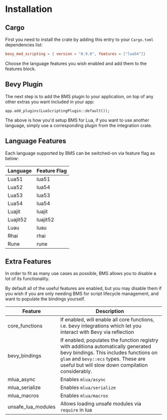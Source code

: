 # Installation

## Cargo

First you need to install the crate by adding this entry to your `Cargo.toml` dependencies list:

```toml
bevy_mod_scripting = { version = "0.9.0", features = ["lua54"]}
```

Choose the language features you wish enabled and add them to the features block.


## Bevy Plugin

The next step is to add the BMS plugin to your application, on top of any other extras you want included in your app:

```rust,ignore
app.add_plugins(LuaScriptingPlugin::default());
```

The above is how you'd setup BMS for Lua, if you want to use another language, simply use a corresponding plugin from the integration crate.


## Language Features

Each language supported by BMS can be switched-on via feature flag as below:

| Language | Feature Flag |
| ---- | ---- |
| Lua51 | lua51 | 
| Lua52 | lua54 |
| Lua53 | lua53 |
| Lua54 | lua54 |
| Luajit | luajit |
| Luajit52 | luajit52 |
| Luau | luau |
| Rhai | rhai |
| Rune | rune |

## Extra Features

In order to fit as many use cases as possible, BMS allows you to disable a lot of its functionality. 

By default all of the useful features are enabled, but you may disable them if you wish if you are only needing BMS for script lifecycle management, and want to populate the bindings yourself.

| Feature | Description |
| ---- | ---- | 
| core_functions | If enabled, will enable all core functions, i.e. bevy integrations which let you interact with Bevy via reflection |
| bevy_bindings | If enabled, populates the function registry with additiona automatically generated bevy bindings. This includes functions on `glam` and `bevy::ecs` types. These are useful but will slow down compilation considerably. |
| mlua_async | Enables `mlua/async`|
| mlua_serialize | Enables `mlua/serialize` |
| mlua_macros | Enables `mlua/macros` |
| unsafe_lua_modules | Allows loading unsafe modules via `require` in lua |
 

